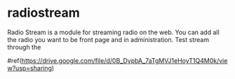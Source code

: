 # radiostream
Radio Stream is a module for streaming radio on the web. You can add all the radio you want to be front page and in administration. Test stream through the 

#ref(https://drive.google.com/file/d/0B_DypbA_7aTgMVJ1eHoyT1Q4M0k/view?usp=sharing)
